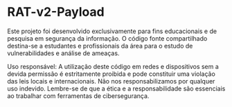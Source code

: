 # RAT-v2-Payload

Este projeto foi desenvolvido exclusivamente para fins educacionais e de pesquisa em segurança da informação. O código fonte compartilhado destina-se a estudantes e profissionais da área para o estudo de vulnerabilidades e análise de ameaças.

Uso responsável: A utilização deste código em redes e dispositivos sem a devida permissão é estritamente proibida e pode constituir uma violação das leis locais e internacionais. Não nos responsabilizamos por qualquer uso indevido. Lembre-se de que a ética e a responsabilidade são essenciais ao trabalhar com ferramentas de cibersegurança.
